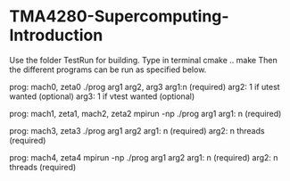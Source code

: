 # TMA4280-Supercomputing-Introduction
Use the folder TestRun for building.
Type in terminal
cmake ..
make
Then the different programs can be run as specified below.

prog: mach0, zeta0
./prog arg1 arg2, arg3
arg1:n (required)
arg2: 1 if utest wanted (optional)
arg3: 1 if vtest wanted (optional)


prog: mach1, zeta1, mach2, zeta2
mpirun -np <nprocesses> ./prog arg1
arg1: n (required)

prog: mach3, zeta3
./prog arg1 arg2
arg1: n (required)
arg2: n threads (required)

prog: mach4, zeta4
mpirun -np <nprocesses> ./prog arg1 arg2
arg1: n (required)
arg2: n threads (required)



